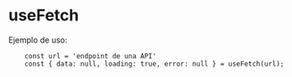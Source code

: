 # useFetch

Ejemplo de uso:

```
    const url = 'endpoint de una API'
    const { data: null, loading: true, error: null } = useFetch(url);


```
